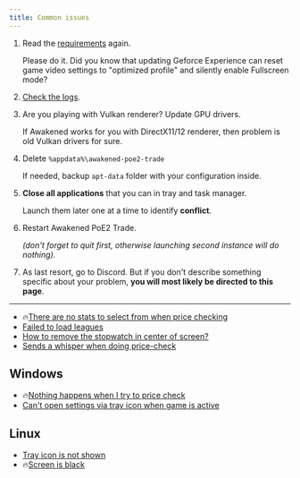 ```yaml
---
title: Common issues
---
```


1. Read the [requirements](/download) again.

    Please do it. Did you know that updating Geforce Experience can reset game
    video settings to "optimized profile" and silently enable Fullscreen mode?

2. [Check the logs](/faq).

3. Are you playing with Vulkan renderer? Update GPU drivers.

    If Awakened works for you with DirectX11/12 renderer,
    then problem is old Vulkan drivers for sure.

4. Delete `%appdata%\awakened-poe2-trade`

    If needed, backup `apt-data` folder with your configuration inside.

5. **Close all applications** that you can in tray and task manager.

    Launch them later one at a time to identify **conflict**.

6. Restart Awakened PoE2 Trade.

    *(don't forget to quit first, otherwise launching second instance will do nothing).*

7. As last resort, go to Discord. But if you don't describe something specific about
    your problem, **you will most likely be directed to this page**.

---

- 🔥[There are no stats to select from when price checking](/no-item-mods)
- [Failed to load leagues](/failed-load-leagues)
- [How to remove the stopwatch in center of screen?](https://github.com/SnosMe/awakened-poe2-trade/issues/219)
- [Sends a whisper when doing price-check](https://github.com/SnosMe/awakened-poe2-trade/issues/178)

## Windows

- 🔥[Nothing happens when I try to price check](/nothing-happens)
- [Can't open settings via tray icon when game is active](https://github.com/SnosMe/awakened-poe2-trade/issues/265)

## Linux

- [Tray icon is not shown](https://github.com/SnosMe/awakened-poe2-trade/issues/106)
- 🔥[Screen is black](https://github.com/SnosMe/awakened-poe2-trade/issues/185)
